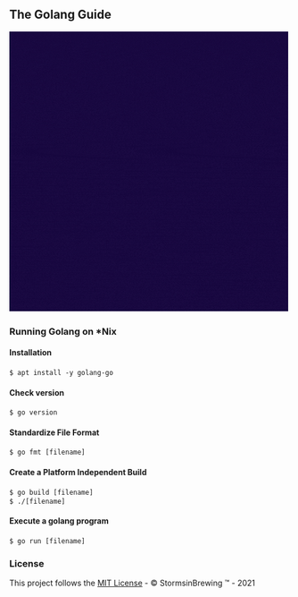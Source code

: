 ## The Golang Guide

![Cover Image](docs/cover.gif)

### Running Golang on *Nix

#### Installation

```
$ apt install -y golang-go
```

#### Check version

```
$ go version
```

#### Standardize File Format

```
$ go fmt [filename]
```

#### Create a Platform Independent Build

```
$ go build [filename]
$ ./[filename]
```

#### Execute a golang program

```
$ go run [filename]
```

### License

This project follows the [MIT License](LICENSE) - :copyright: StormsinBrewing :tm: - 2021
